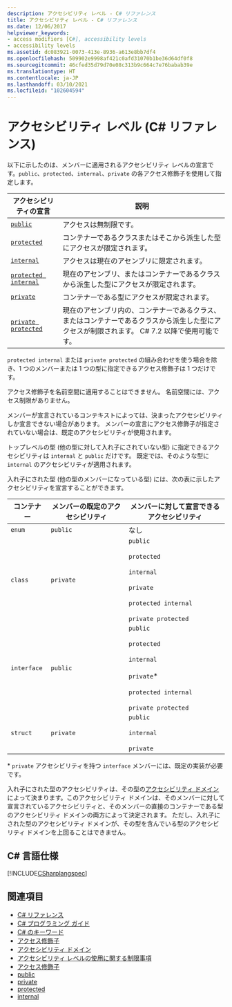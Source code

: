 ```yaml
---
description: アクセシビリティ レベル - C# リファレンス
title: アクセシビリティ レベル - C# リファレンス
ms.date: 12/06/2017
helpviewer_keywords:
- access modifiers [C#], accessibility levels
- accessibility levels
ms.assetid: dc083921-0073-413e-8936-a613e8bb7df4
ms.openlocfilehash: 509902e9998af421c0afd31070b1be36d64df0f8
ms.sourcegitcommit: 46cfed35d79d70e08c313b9c664c7e76babab39e
ms.translationtype: HT
ms.contentlocale: ja-JP
ms.lasthandoff: 03/10/2021
ms.locfileid: "102604594"
---
```

# <a name="accessibility-levels-c-reference"></a>アクセシビリティ レベル (C# リファレンス)

以下に示したのは、メンバーに適用されるアクセシビリティ レベルの宣言です。`public`、`protected`、`internal`、`private` の各アクセス修飾子を使用して指定します。  
  
|アクセシビリティの宣言|説明|  
|----------------------------|-------------|  
|[`public`](public.md)|アクセスは無制限です。|  
|[`protected`](protected.md)|コンテナーであるクラスまたはそこから派生した型にアクセスが限定されます。|  
|[`internal`](internal.md)|アクセスは現在のアセンブリに限定されます。|  
|[`protected internal`](protected-internal.md)|現在のアセンブリ、またはコンテナーであるクラスから派生した型にアクセスが限定されます。|  
|[`private`](private.md)|コンテナーである型にアクセスが限定されます。|  
|[`private protected`](private-protected.md)|現在のアセンブリ内の、コンテナーであるクラス、またはコンテナーであるクラスから派生した型にアクセスが制限されます。 C# 7.2 以降で使用可能です。 |  
  
 `protected internal` または `private protected` の組み合わせを使う場合を除き、1 つのメンバーまたは 1 つの型に指定できるアクセス修飾子は 1 つだけです。  
  
 アクセス修飾子を名前空間に適用することはできません。 名前空間には、アクセス制限がありません。  
  
 メンバーが宣言されているコンテキストによっては、決まったアクセシビリティしか宣言できない場合があります。 メンバーの宣言にアクセス修飾子が指定されていない場合は、既定のアクセシビリティが使用されます。  
  
 トップレベルの型 (他の型に対して入れ子にされていない型) に指定できるアクセシビリティは `internal` と `public` だけです。 既定では、そのような型に `internal` のアクセシビリティが適用されます。  
  
 入れ子にされた型 (他の型のメンバーになっている型) には、次の表に示したアクセシビリティを宣言することができます。  
  
|コンテナー|メンバーの既定のアクセシビリティ|メンバーに対して宣言できるアクセシビリティ|  
|----------------|----------------------------------|--------------------------------------------------|  
|`enum`|`public`|なし|  
|`class`|`private`|`public`<br /><br /> `protected`<br /><br /> `internal`<br /><br /> `private`<br /><br /> `protected internal` <br /><br />`private protected`|  
|`interface`|`public`|`public`<br /><br /> `protected`<br /><br /> `internal`<br /><br /> `private`\*<br /><br /> `protected internal` <br /><br />`private protected`|  
|`struct`|`private`|`public`<br /><br /> `internal`<br /><br /> `private`|  

\* `private` アクセシビリティを持つ `interface` メンバーには、既定の実装が必要です。

入れ子にされた型のアクセシビリティは、その型の[アクセシビリティ ドメイン](./accessibility-domain.md)によって決まります。このアクセシビリティ ドメインは、そのメンバーに対して宣言されているアクセシビリティと、そのメンバーの直接のコンテナーである型のアクセシビリティ ドメインの両方によって決定されます。 ただし、入れ子にされた型のアクセシビリティ ドメインが、その型を含んでいる型のアクセシビリティ ドメインを上回ることはできません。  
  
## <a name="c-language-specification"></a>C# 言語仕様  

 [!INCLUDE[CSharplangspec](~/includes/csharplangspec-md.md)]  
  
## <a name="see-also"></a>関連項目

- [C# リファレンス](../index.md)
- [C# プログラミング ガイド](../../programming-guide/index.md)
- [C# のキーワード](./index.md)
- [アクセス修飾子](./access-modifiers.md)
- [アクセシビリティ ドメイン](./accessibility-domain.md)
- [アクセシビリティ レベルの使用に関する制限事項](./restrictions-on-using-accessibility-levels.md)
- [アクセス修飾子](../../programming-guide/classes-and-structs/access-modifiers.md)
- [public](./public.md)
- [private](./private.md)
- [protected](./protected.md)
- [internal](./internal.md)
